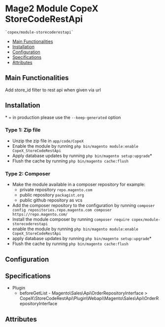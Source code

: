 # Mage2 Module CopeX StoreCodeRestApi

    `copex/module-storecoderestapi`

 - [Main Functionalities](#markdown-header-main-functionalities)
 - [Installation](#markdown-header-installation)
 - [Configuration](#markdown-header-configuration)
 - [Specifications](#markdown-header-specifications)
 - [Attributes](#markdown-header-attributes)


## Main Functionalities
Add store_id filter to rest api when given via url

## Installation
\* = in production please use the `--keep-generated` option

### Type 1: Zip file

 - Unzip the zip file in `app/code/CopeX`
 - Enable the module by running `php bin/magento module:enable CopeX_StoreCodeRestApi`
 - Apply database updates by running `php bin/magento setup:upgrade`\*
 - Flush the cache by running `php bin/magento cache:flush`

### Type 2: Composer

 - Make the module available in a composer repository for example:
    - private repository `repo.magento.com`
    - public repository `packagist.org`
    - public github repository as vcs
 - Add the composer repository to the configuration by running `composer config repositories.repo.magento.com composer https://repo.magento.com/`
 - Install the module composer by running `composer require copex/module-storecoderestapi`
 - enable the module by running `php bin/magento module:enable CopeX_StoreCodeRestApi`
 - apply database updates by running `php bin/magento setup:upgrade`\*
 - Flush the cache by running `php bin/magento cache:flush`


## Configuration




## Specifications

 - Plugin
	- beforeGetList - Magento\Sales\Api\OrderRepositoryInterface > CopeX\StoreCodeRestApi\Plugin\Webapi\Magento\Sales\Api\OrderRepositoryInterface


## Attributes



